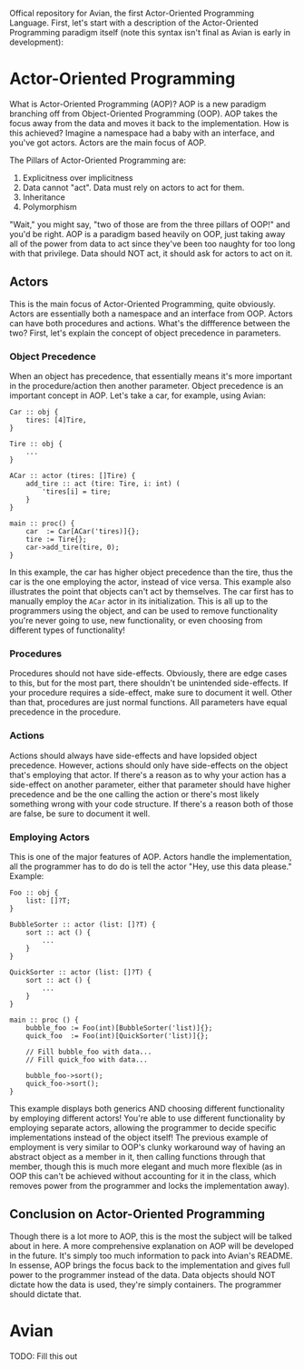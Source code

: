 Offical repository for Avian, the first Actor-Oriented Programming Language. First, let's start with a description of the Actor-Oriented Programming paradigm itself (note this syntax isn't final as Avian is early in development):

# Actor-Oriented Programming
What is Actor-Oriented Programming (AOP)? AOP is a new paradigm branching off from Object-Oriented Programming (OOP). AOP takes the focus away from the data and moves it back to the implementation. How is this achieved? Imagine a namespace had a baby with an interface, and you've got actors. Actors are the main focus of AOP.

The Pillars of Actor-Oriented Programming are:
1. Explicitness over implicitness
2. Data cannot "act". Data must rely on actors to act for them.
3. Inheritance
4. Polymorphism

"Wait," you might say, "two of those are from the three pillars of OOP!" and you'd be right. AOP is a paradigm based heavily on OOP, just taking away all of the power from data to act since they've been too naughty for too long with that privilege. Data should NOT act, it should ask for actors to act on it.

## Actors
This is the main focus of Actor-Oriented Programming, quite obviously. Actors are essentially both a namespace and an interface from OOP. Actors can have both procedures and actions. What's the diffference between the two? First, let's explain the concept of object precedence in parameters.

### Object Precedence
When an object has precedence, that essentially means it's more important in the procedure/action then another parameter. Object precedence is an important concept in AOP. Let's take a car, for example, using Avian:
```
Car :: obj {
    tires: [4]Tire,
}

Tire :: obj {
    ...
}

ACar :: actor (tires: []Tire) {
    add_tire :: act (tire: Tire, i: int) (
        'tires[i] = tire;
    }
}

main :: proc() {
    car  := Car[ACar('tires)]{};
    tire := Tire{};
    car->add_tire(tire, 0);
}
```
In this example, the car has higher object precedence than the tire, thus the car is the one employing the actor, instead of vice versa. This example also illustrates the point that objects can't act by themselves. The car first has to manually employ the `ACar` actor in its initialization. This is all up to the programmers using the object, and can be used to remove functionality you're never going to use, new functionality, or even choosing from different types of functionality!

### Procedures
Procedures should not have side-effects. Obviously, there are edge cases to this, but for the most part, there shouldn't be unintended side-effects. If your procedure requires a side-effect, make sure to document it well. Other than that, procedures are just normal functions. All parameters have equal precedence in the procedure.

### Actions
Actions should always have side-effects and have lopsided object precedence. However, actions should only have side-effects on the object that's employing that actor. If there's a reason as to why your action has a side-effect on another parameter, either that parameter should have higher precedence and be the one calling the action or there's most likely something wrong with your code structure. If there's a reason both of those are false, be sure to document it well.

### Employing Actors
This is one of the major features of AOP. Actors handle the implementation, all the programmer has to do do is tell the actor "Hey, use this data please." Example:
```
Foo :: obj {
    list: []?T;
}

BubbleSorter :: actor (list: []?T) {
    sort :: act () {
        ...
    }
}

QuickSorter :: actor (list: []?T) {
    sort :: act () {
        ...
    }
}

main :: proc () {
    bubble_foo := Foo(int)[BubbleSorter('list)]{};
    quick_foo  := Foo(int)[QuickSorter('list)]{};
    
    // Fill bubble_foo with data...
    // Fill quick_foo with data...
    
    bubble_foo->sort();
    quick_foo->sort();
}
```
This example displays both generics AND choosing different functionality by employing different actors! You're able to use different functionality by employing separate actors, allowing the programmer to decide specific implementations instead of the object itself! The previous example of employment is very similar to OOP's clunky workaround way of having an abstract object as a member in it, then calling functions through that member, though this is much more elegant and much more flexible (as in OOP this can't be achieved without accounting for it in the class, which removes power from the programmer and locks the implementation away).

## Conclusion on Actor-Oriented Programming
Though there is a lot more to AOP, this is the most the subject will be talked about in here. A more comprehensive explanation on AOP will be developed in the future. It's simply too much information to pack into Avian's README. In essense, AOP brings the focus back to the implementation and gives full power to the programmer instead of the data. Data objects should NOT dictate how the data is used, they're simply containers. The programmer should dictate that.

# Avian
TODO: Fill this out